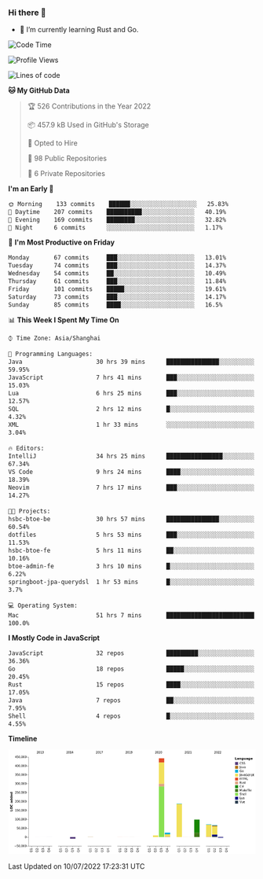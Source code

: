 ### Hi there 👋

- 🌱 I’m currently learning Rust and Go.

<!--START_SECTION:waka-->
![Code Time](http://img.shields.io/badge/Code%20Time-555%20hrs%2058%20mins-blue)

![Profile Views](http://img.shields.io/badge/Profile%20Views-0-blue)

![Lines of code](https://img.shields.io/badge/From%20Hello%20World%20I%27ve%20Written-895%20Thousand%20lines%20of%20code-blue)

**🐱 My GitHub Data** 

> 🏆 526 Contributions in the Year 2022
 > 
> 📦 457.9 kB Used in GitHub's Storage 
 > 
> 💼 Opted to Hire
 > 
> 📜 98 Public Repositories 
 > 
> 🔑 6 Private Repositories  
 > 
**I'm an Early 🐤** 

```text
🌞 Morning    133 commits    ██████░░░░░░░░░░░░░░░░░░░   25.83% 
🌆 Daytime    207 commits    ██████████░░░░░░░░░░░░░░░   40.19% 
🌃 Evening    169 commits    ████████░░░░░░░░░░░░░░░░░   32.82% 
🌙 Night      6 commits      ░░░░░░░░░░░░░░░░░░░░░░░░░   1.17%

```
📅 **I'm Most Productive on Friday** 

```text
Monday       67 commits     ███░░░░░░░░░░░░░░░░░░░░░░   13.01% 
Tuesday      74 commits     ███░░░░░░░░░░░░░░░░░░░░░░   14.37% 
Wednesday    54 commits     ██░░░░░░░░░░░░░░░░░░░░░░░   10.49% 
Thursday     61 commits     ███░░░░░░░░░░░░░░░░░░░░░░   11.84% 
Friday       101 commits    █████░░░░░░░░░░░░░░░░░░░░   19.61% 
Saturday     73 commits     ███░░░░░░░░░░░░░░░░░░░░░░   14.17% 
Sunday       85 commits     ████░░░░░░░░░░░░░░░░░░░░░   16.5%

```


📊 **This Week I Spent My Time On** 

```text
⌚︎ Time Zone: Asia/Shanghai

💬 Programming Languages: 
Java                     30 hrs 39 mins      ███████████████░░░░░░░░░░   59.95% 
JavaScript               7 hrs 41 mins       ███░░░░░░░░░░░░░░░░░░░░░░   15.03% 
Lua                      6 hrs 25 mins       ███░░░░░░░░░░░░░░░░░░░░░░   12.57% 
SQL                      2 hrs 12 mins       █░░░░░░░░░░░░░░░░░░░░░░░░   4.32% 
XML                      1 hr 33 mins        ░░░░░░░░░░░░░░░░░░░░░░░░░   3.04%

🔥 Editors: 
IntelliJ                 34 hrs 25 mins      ████████████████░░░░░░░░░   67.34% 
VS Code                  9 hrs 24 mins       ████░░░░░░░░░░░░░░░░░░░░░   18.39% 
Neovim                   7 hrs 17 mins       ███░░░░░░░░░░░░░░░░░░░░░░   14.27%

🐱‍💻 Projects: 
hsbc-btoe-be             30 hrs 57 mins      ███████████████░░░░░░░░░░   60.54% 
dotfiles                 5 hrs 53 mins       ███░░░░░░░░░░░░░░░░░░░░░░   11.53% 
hsbc-btoe-fe             5 hrs 11 mins       ██░░░░░░░░░░░░░░░░░░░░░░░   10.16% 
btoe-admin-fe            3 hrs 10 mins       █░░░░░░░░░░░░░░░░░░░░░░░░   6.22% 
springboot-jpa-querydsl  1 hr 53 mins        █░░░░░░░░░░░░░░░░░░░░░░░░   3.7%

💻 Operating System: 
Mac                      51 hrs 7 mins       █████████████████████████   100.0%

```

**I Mostly Code in JavaScript** 

```text
JavaScript               32 repos            █████████░░░░░░░░░░░░░░░░   36.36% 
Go                       18 repos            █████░░░░░░░░░░░░░░░░░░░░   20.45% 
Rust                     15 repos            ████░░░░░░░░░░░░░░░░░░░░░   17.05% 
Java                     7 repos             ██░░░░░░░░░░░░░░░░░░░░░░░   7.95% 
Shell                    4 repos             █░░░░░░░░░░░░░░░░░░░░░░░░   4.55%

```


**Timeline**

![Chart not found](https://raw.githubusercontent.com/elton/elton/main/charts/bar_graph.png) 


 Last Updated on 10/07/2022 17:23:31 UTC
<!--END_SECTION:waka-->

<!--
**elton/elton** is a ✨ _special_ ✨ repository because its `README.md` (this file) appears on your GitHub profile.

Here are some ideas to get you started:

- 🔭 I’m currently working on ...
- 🌱 I’m currently learning ...
- 👯 I’m looking to collaborate on ...
- 🤔 I’m looking for help with ...
- 💬 Ask me about ...
- 📫 How to reach me: ...
- 😄 Pronouns: ...
- ⚡ Fun fact: ...
-->
